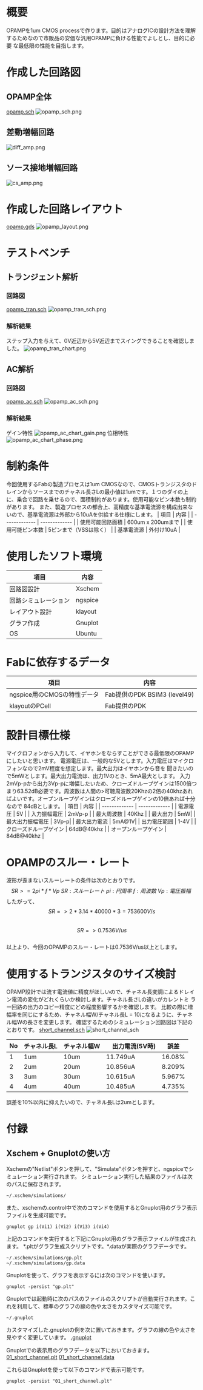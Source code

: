 # 概要
OPAMPを1um CMOS processで作ります。目的はアナログICの設計方法を理解するためなので市販品の安価な汎用OPAMPに負ける性能でよしとし、目的に必要
な最低限の性能を目指します。

# 作成した回路図
## OPAMP全体
[opamp.sch](opamp.sch)
![opamp_sch.png](opamp_sch.png)
## 差動増幅回路
![diff_amp.png](diff_amp.png)
## ソース接地増幅回路
![cs_amp.png](cs_amp.png)

# 作成した回路レイアウト
[opamp.gds](opamp.gds)
![opamp_layout.png](opamp_layout.png)

# テストベンチ
## トランジェント解析
### 回路図
[opamp_tran.sch](opamp_tran.sch)
![opamp_tran_sch.png](opamp_tran_sch.png)
### 解析結果
ステップ入力を与えて、0V近辺から5V近辺までスイングできることを確認しました。
![opamp_tran_chart.png](opamp_tran_chart.png)



## AC解析
### 回路図
[opamp_ac.sch](opamp_ac.sch)
![opamp_ac_sch.png](opamp_ac_sch.png)
### 解析結果
ゲイン特性
![opamp_ac_chart_gain.png](opamp_ac_chart_gain.png)
位相特性
![opamp_ac_chart_phase.png](opamp_ac_chart_phase.png)


# 制約条件
今回使用するFabの製造プロセスは1um CMOSなので、CMOSトランジスタのドレインからソースまでのチャネル長さLの最小値は1umです。１つのダイの上に、乗合で回路を乗せるので、面積制約があります。使用可能なピン本数も制約があります。
また、製造プロセスの都合上、高精度な基準電流源を構成出来ないので、基準電流源は外部から10uAを供給する仕様にします。
| 項目  | 内容 |
| ------------- | ------------- |
| 使用可能回路面積  |   600um x 200umまで |
| 使用可能ピン本数  | 5ピンまで（VSSは除く） |
| 基準電流源  | 外付け10uA |


# 使用したソフト環境
| 項目  | 内容 |
| ------------- | ------------- |
| 回路図設計  |   Xschem |
| 回路シミュレーション | ngspice |
| レイアウト設計| klayout |
| グラフ作成 | Gnuplot |
| OS | Ubuntu |

# Fabに依存するデータ
| 項目  | 内容 |
| ------------- | ------------- |
| ngspice用のCMOSの特性データ | Fab提供のPDK BSIM3 (level49)|
| klayoutのPCell | Fab提供のPDK|

# 設計目標仕様
マイクロフォンから入力して、イヤホンをならすことができる最低限のOPAMPにしたいと思います。
電源電圧は、一般的な5Vとします。入力電圧はマイクロフォンなので2mV程度を想定します。最大出力はイヤホンから音を
聞きたいので5mWとします。最大出力電流は、出力1Vのとき、5mA最大とします。
入力2mVp-pから出力3Vp-pに増幅したいため、クローズドループゲインは1500倍つまり63.52dB必要です。周波数は人間の>可聴周波数20Khzの2倍の40khzあればよいです。オープンループゲインはクローズドループゲインの10倍あれば十分なので
84dBとします。
| 項目  | 内容 |
| ------------- | ------------- |
| 電源電圧 | 5V |
| 入力振幅電圧 | 2mVp-p |
| 最大周波数 | 40Khz |
| 最大出力 | 5mW|
| 最大出力振幅電圧 | 3Vp-p|
| 最大出力電流 | 5mA@1V|
| 出力電圧範囲 | 1-4V |
| クローズドループゲイン | 64dB@40khz |
| オープンループゲイン | 84dB@40khz |

# OPAMPのスルー・レート
波形が歪まないスルーレートの条件は次のとおりです。\
$$SR >= 2pi * f * Vp\
SR:スルーレート\
pi:円周率\
f:周波数\
Vp:電圧振幅\
$$
したがって、\
$$SR => 2 * 3.14 * 40000 * 3 = 753600V/s$$\
$$SR => 0.7536V/us$$\
以上より、今回のOPAMPのスルー・レートは0.7536V/us以上とします。





# 使用するトランジスタのサイズ検討
OPAMP設計では流す電流値に精度がほしいので、チャネル長変調によるドレイン電流の変化がどれくらいか検討します。チャネル長さLの違いがカレントミ
ラー回路の出力のコピー精度にどの程度影響するかを確認します。
比較の際に増幅率を同じにするため、チャネル幅W/チャネル長L = 10になるように、チャネル幅Wの長さを変更します。
確認するためのシミュレーション回路図は下記のとおりです。
[short_channel.sch](short_channel.sch)
![short_channel_sch](01_short_channel_xschem.png)

| No | チャネル長L  | チャネル幅W |　出力電流(5V時)|誤差|
| -- | ------------ | ----------- | -------------- | -- |
| 1 | 1um | 10um | 11.749uA | 16.08% |
| 2 | 2um | 20um | 10.856uA | 8.209% |
| 3 | 3um | 30um | 10.615uA | 5.967% |
| 4 | 4um | 40um | 10.485uA | 4.735% |

誤差を10%以内に抑えたいので、チャネル長Lは2umとします。


# 付録
## Xschem + Gnuplotの使い方
Xschemの"Netlist"ボタンを押して、"Simulate"ボタンを押すと、ngspiceでシミュレーション実行されます。
シミュレーション実行した結果のファイルは次のパスに保存されます。
``` 
~/.xschem/simulations/
```
また、xschemの.control中で次のコマンドを使用するとGnuplot用のグラフ表示ファイルを生成可能です。

```
gnuplot gp i(Vi1) i(Vi2) i(Vi3) i(Vi4)
```

上記のコマンドを実行すると下記にGnuplot用のグラフ表示ファイルが生成されます。
\*.pltがグラフ生成スクリプトです。\*.dataが実際のグラフデータです。

```
~/.xschem/simulations/gp.plt
~/.xschem/simulations/gp.data
```
Gnuplotを使って、グラフを表示するには次のコマンドを使います。

```
gnuplot -persist "gp.plt"
```

Gnuplotでは起動時に次のパスのファイルのスクリプトが自動実行されます。これを利用して、標準のグラフの線の色や太さをカスタマイズ可能です。

```
~/.gnuplot

```

カスタマイズした.gnuplotの例を次に置いておきます。グラフの線の色や太さを見やすく変更しています。
[.gnuplot](.gnuplot)


Gnuplotでの表示用のグラフデータを以下においておきます。
[01_short_channel.plt](01_short_channel.plt)
[01_short_channel.data](01_short_channel.data)

これらはGnuplotを使って以下のコマンドで表示可能です。

```
gnuplot -persist "01_short_channel.plt"
